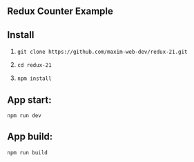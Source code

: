 ## Redux Counter Example

## Install
1. `git clone https://github.com/maxim-web-dev/redux-21.git`

2. `cd redux-21`

3. `npm install`

## App start:

`npm run dev`

## App build:

`npm run build`
